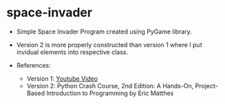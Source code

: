 # space-invader

- Simple Space Invader Program created using PyGame library.


- Version 2 is more properly constructed than version 1 where I put invidual elements into respective class.

- References:
   -  Version 1: [Youtube Video](https://youtu.be/FfWpgLFMI7w)
   -  Version 2: Python Crash Course, 2nd Edition: A Hands-On, Project-Based Introduction to Programming by Eric Matthes

